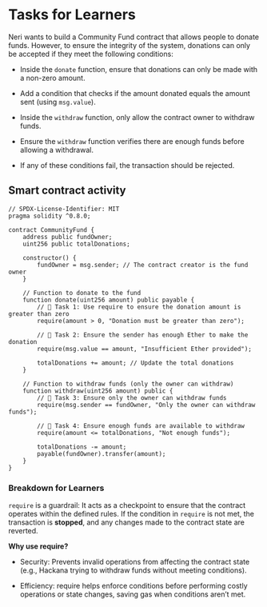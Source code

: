 # Tasks for Learners

Neri wants to build a Community Fund contract that allows people to donate funds. However, to ensure the integrity of the system, donations can only be accepted if they meet the following conditions:

- Inside the `donate` function, ensure that donations can only be made with a non-zero amount.

- Add a condition that checks if the amount donated equals the amount sent (using `msg.value`).

- Inside the `withdraw` function, only allow the contract owner to withdraw funds.

- Ensure the `withdraw` function verifies there are enough funds before allowing a withdrawal.

- If any of these conditions fail, the transaction should be rejected.

## Smart contract activity

```solidity
// SPDX-License-Identifier: MIT
pragma solidity ^0.8.0;

contract CommunityFund {
    address public fundOwner;
    uint256 public totalDonations;

    constructor() {
        fundOwner = msg.sender; // The contract creator is the fund owner
    }

    // Function to donate to the fund
    function donate(uint256 amount) public payable {
        // 🚩 Task 1: Use require to ensure the donation amount is greater than zero
        require(amount > 0, "Donation must be greater than zero");

        // 🚩 Task 2: Ensure the sender has enough Ether to make the donation
        require(msg.value == amount, "Insufficient Ether provided");

        totalDonations += amount; // Update the total donations
    }

    // Function to withdraw funds (only the owner can withdraw)
    function withdraw(uint256 amount) public {
        // 🚩 Task 3: Ensure only the owner can withdraw funds
        require(msg.sender == fundOwner, "Only the owner can withdraw funds");

        // 🚩 Task 4: Ensure enough funds are available to withdraw
        require(amount <= totalDonations, "Not enough funds");

        totalDonations -= amount;
        payable(fundOwner).transfer(amount);
    }
}
```

### Breakdown for Learners

`require` is a guardrail: It acts as a checkpoint to ensure that the contract operates within the defined rules. If the condition in `require` is not met, the transaction is **stopped**, and any changes made to the contract state are reverted.

**Why use require?**

- Security: Prevents invalid operations from affecting the contract state (e.g., Hackana trying to withdraw funds without meeting conditions).

- Efficiency: require helps enforce conditions before performing costly operations or state changes, saving gas when conditions aren’t met.
